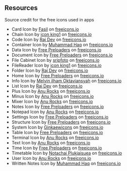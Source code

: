 ## Resources

Source credit for the free icons used in apps

- Card Icon by <a href="https://freeicons.io/profile/722">Fasil</a> on <a href="https://freeicons.io">freeicons.io</a>
- Chain Icon by <a href="https://freeicons.io/profile/3">icon king1</a> on <a href="https://freeicons.io">freeicons.io</a>    
- Code Icon by <a href="https://freeicons.io/profile/714">Raj Dev</a> on <a href="https://freeicons.io">freeicons.io</a>        
- Container Icon by <a href="https://freeicons.io/profile/823">Muhammad Haq</a> on <a href="https://freeicons.io">freeicons.io</a>   
- Data Icon by <a href="https://freeicons.io/profile/726">Free Preloaders</a> on <a href="https://freeicons.io">freeicons.io</a>
- Document Icon by <a href="https://freeicons.io/profile/726">Free Preloaders</a> on <a href="https://freeicons.io">freeicons.io</a>  
- File Cabinet Icon by <a href="https://freeicons.io/profile/101154">sripfoto</a> on <a href="https://freeicons.io">freeicons.io</a>
- FileReader Icon by <a href="https://freeicons.io/profile/3">icon king1</a> on <a href="https://freeicons.io">freeicons.io</a>
- Folder Icon by <a href="https://freeicons.io/profile/714">Raj Dev</a> on <a href="https://freeicons.io">freeicons.io</a>
- Home Icon by <a href="https://freeicons.io/profile/726">Free Preloaders</a> on <a href="https://freeicons.io">freeicons.io</a>
- Info Icon by <a href="https://freeicons.io/profile/8939">Melvin ilham Oktaviansyah</a> on <a href="https://freeicons.io">freeicons.io</a>              
- List Icon by <a href="https://freeicons.io/profile/714">Raj Dev</a> on <a href="https://freeicons.io">freeicons.io</a>
- Plus Icon by <a href="https://freeicons.io/profile/730">Anu Rocks</a> on <a href="https://freeicons.io">freeicons.io</a>    
- Minus Icon by <a href="https://freeicons.io/profile/730">Anu Rocks</a> on <a href="https://freeicons.io">freeicons.io</a>   
- Mixer Icon by <a href="https://freeicons.io/profile/730">Anu Rocks</a> on <a href="https://freeicons.io">freeicons.io</a>     
- Notes Icon by <a href="https://freeicons.io/profile/726">Free Preloaders</a> on <a href="https://freeicons.io">freeicons.io</a>  
- Notepad Icon by <a href="https://freeicons.io/profile/730">Anu Rocks</a> on <a href="https://freeicons.io">freeicons.io</a>  
- Settings Icon by <a href="https://freeicons.io/profile/726">Free Preloaders</a> on <a href="https://freeicons.io">freeicons.io</a>
- Structure Icon by <a href="https://freeicons.io/profile/726">Free Preloaders</a> on <a href="https://freeicons.io">freeicons.io</a>
- System Icon by <a href="https://freeicons.io/profile/122327">Ginkaewicons</a> on <a href="https://freeicons.io">freeicons.io</a>
- Table Icon by <a href="https://freeicons.io/profile/726">Free Preloaders</a> on <a href="https://freeicons.io">freeicons.io</a> 
- Terminal Icon by <a href="https://freeicons.io/profile/730">Anu Rocks</a> on <a href="https://freeicons.io">freeicons.io</a>
- Text Icon by <a href="https://freeicons.io/profile/730">Anu Rocks</a> on <a href="https://freeicons.io">freeicons.io</a>
- Time Icon by <a href="https://freeicons.io/profile/726">Free Preloaders</a> on <a href="https://freeicons.io">freeicons.io</a>
- Timetable Icon by <a href="https://freeicons.io/profile/101755">Notachai Plukjaisuea</a> on <a href="https://freeicons.io">freeicons.io</a>
- User Icon by <a href="https://freeicons.io/profile/730">Anu Rocks</a> on <a href="https://freeicons.io">freeicons.io</a> 
- Written Notes Icon by <a href="https://freeicons.io/profile/823">Muhammad Haq</a> on <a href="https://freeicons.io">freeicons.io</a> 